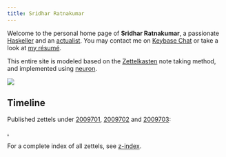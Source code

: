 ```yaml
---
title: Sridhar Ratnakumar
---
```


Welcome to the personal home page of **Sridhar Ratnakumar**, a passionate [Haskeller](https://www.haskell.org/) and an [actualist](https://www.actualists.org/). You may contact me on [Keybase Chat](https://keybase.io/srid) or take a look at [my résumé]( https://srid.keybase.pub/resume.pdf).

This entire site is modeled based on the [Zettelkasten](https://writingcooperative.com/zettelkasten-how-one-german-scholar-was-so-freakishly-productive-997e4e0ca125) note taking method, and implemented using [neuron](https://github.com/srid/neuron).

![](https://srid.keybase.pub/me-small.jpeg)

## Timeline

Published zettels under [2009701](z://health), [2009702](z://personal) and [2009703](z://haskell):

[.](zcfquery://search?tag=chrono&linkTheme=withDate)

For a complete index of all zettels, see [z-index](/z-index.html).
